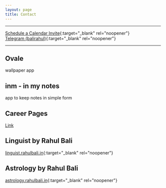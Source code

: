 ```yaml
---
layout: page
title: Contact
---
```



---

[Schedule a Calendar Invite](https://calendly.com/rahulbali2/progress){:target="_blank" rel="noopener"}  
[Telegram (balirahul)](https://t.me/balirahul){:target="_blank" rel="noopener"}  

---

## Ovale
wallpaper app

## inm - in my notes
app to keep notes in simple form

## Career Pages
[Link](careers.md)

## Linguist by Rahul Bali
[linguist.rahulbali.in](https://linguist.rahulbali.in){:target="_blank" rel="noopener"}  

## Astrology by Rahul Bali
[astrology.rahulbali.in](https://astrology.rahulbali.in){:target="_blank" rel="noopener"}  

